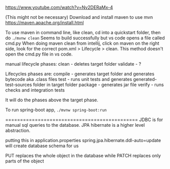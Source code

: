https://www.youtube.com/watch?v=Nv2DERaMx-4

(This might not be necessary) Download and install maven to use mvn
https://maven.apache.org/install.html

To use maven in command line, like clean, cd into a quickstart folder, then do 
    `./mvnw clean`
Seems to build successfully but vs code opens a file called cmd.py
When doing maven clean from intellij, click on maven on the right side, look for the correct pom.xml > Lifecycle > clean. This method doesn't open the cmd.py file in vs code.

manual lifecycle phases:
clean - deletes target folder
validate - ?

Lifecycles phases are:
compile - generates target folder and generates bytecode aka .class files
test - runs unit tests and generates generated-test-sources folder in target folder
package - generates jar file
verify - runs checks and integration tests

It will do the phases above the target phase.

To run spring-boot app,
    `./mvnw spring-boot:run`


=============================================
JDBC is for manual sql queries to the database. JPA hibernate is a higher level abstraction.

putting this in application.properties spring.jpa.hibernate.ddl-auto=update will create database schema for us


PUT replaces the whole object in the database while PATCH replaces only parts of the object